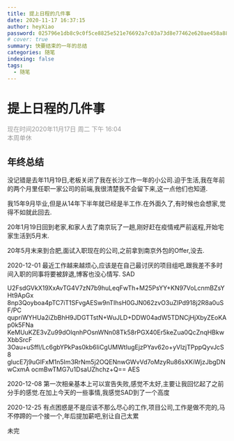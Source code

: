 ```yaml
---
title: 提上日程的几件事
date: 2020-11-17 16:37:15
author: heyXiao
password: 025796e1db8c9c0f5ce8825e521e76692a7c03a73d8e77462e620ae458a88fe3
# cover: true
summary: 快要结束的一年的总结
categories: 随笔
indexing: false
tags:
  - 随笔
---
```


# 提上日程的几件事

<font color="#999999">现在时间2020年11月17日 周二 下午 16:04 </font>
<br/>
<font color="#999999">本周单休</font>

## 年终总结
<p>没记错是去年11月19日,老板关闭了我在长沙工作一年的小公司.迫于生活,我在年前的两个月里任职一家公司的前端,我很清楚我不会留下来,这一点他们也知道.</p>
<p>我15年9月毕业,但是从14年下半年就已经是半工作.在外面久了,有时候也会想家,觉得不如就此回去.</p>
<p>20年1月19日回到老家,和家人去了南京玩了一趟,刚好赶在疫情戒严前返程,开始宅家生活到5月末.</p>
<p>20年5月末来到合肥,面试入职现在的公司,之前拿到南京外包的Offer,没去.</p>
<p>2020-12-01 最近工作越来越烦心,应该是在自己最讨厌的项目组吧,跟我差不多时间入职的同事将要被辞退,博客也没心情写. SAD</p>
<p>U2FsdGVkX19XxAvTG4V7zN7b9huLeqFwTh+M25PsYY+KN97VoLcnmBZsYHt9ApGx
8np3Qoyboa4pTC7iT1SFvgAESw9nTIhsH0GJN062zvO3uZlPd918j2R8a0uSF/PC
qupriWYHUa2iZbBhH9JDGTTstN+WuJLD+DDW04adW5TDNCjHjXbyZEoKAp0k5FNa
KeMUuKZE3vZu99dOlqnhPOsnWNn08Tk58rPGX40Er5keZua0QcZnqHBkwXbbSrcF
3Oau+uSffI/Lc6gbYPkPas0kb6IiCgUMWtIugEjzPYav62o+yVlzjTPppQyvJcS8
glucE7j9uGlFxM1n5Im3RrNm5j2OQENnwGWvVd7oMzyRu86sXKiWjzJbgDNwCxmA
ocmBwTMG7u1DsaUZhchz+Q==  AES</p>
<p>2020-12-08 第一次相亲基本上可以宣告失败,感觉不太好,主要让我回忆起了之前分手的感觉.在加上今天的一些事情,我感觉SAD到了一个高度</p>
<p>2020-12-25 有点困惑是不是应该不那么尽心的工作,项目公司,工作是做不完的,马不停蹄的一个接一个,年后提加薪吧,别让自己太累</p>

<p>未完</p>






